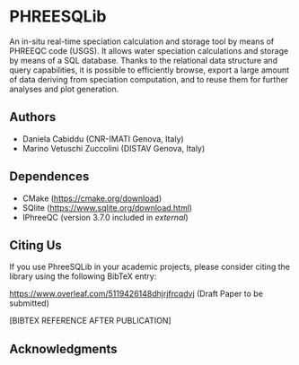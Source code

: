 # PHREESQLib
An in-situ real-time speciation calculation and storage tool by means of PHREEQC code (USGS).
It allows water speciation calculations and storage by means of a SQL database. Thanks to the relational data structure and query capabilities, it is possible to efficiently browse, export a large amount of data deriving from speciation computation, and to reuse them for further analyses and plot generation.

## Authors

- Daniela Cabiddu (CNR-IMATI Genova, Italy)
- Marino Vetuschi Zuccolini (DISTAV Genova, Italy)

## Dependences 
- CMake (https://cmake.org/download)
- SQlite (https://www.sqlite.org/download.html)
- IPhreeQC (version 3.7.0 included in *external*)

## Citing Us

If you use PhreeSQLib in your academic projects, please consider citing the library using the following BibTeX entry:

https://www.overleaf.com/5119426148dhjrjfrcqdvj (Draft Paper to be submitted)

[BIBTEX REFERENCE AFTER PUBLICATION]

## Acknowledgments
